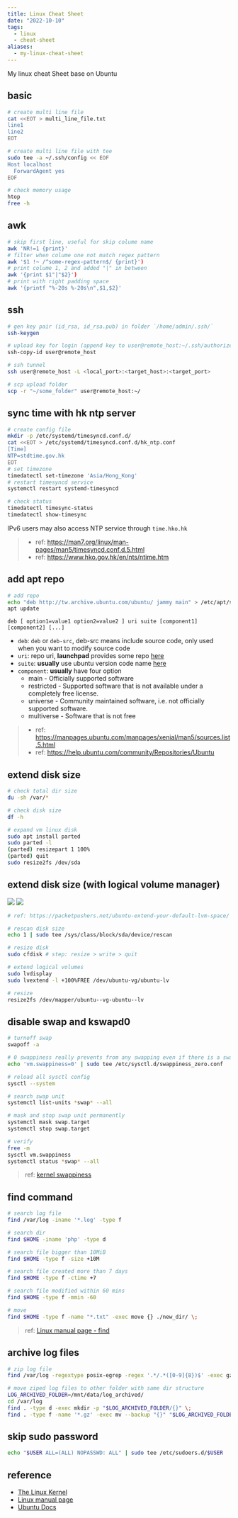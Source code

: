 ```yaml
---
title: Linux Cheat Sheet
date: "2022-10-10"
tags:
  - linux
  - cheat-sheet
aliases:
  - my-linux-cheat-sheet
---
```


My linux cheat Sheet base on Ubuntu

<!--more-->

## basic

```bash
# create multi line file
cat <<EOT > multi_line_file.txt
line1
line2
EOT

# create multi line file with tee
sudo tee -a ~/.ssh/config << EOF
Host localhost
  ForwardAgent yes
EOF

# check memory usage
htop
free -h
```

## awk

```bash
# skip first line, useful for skip colume name
awk 'NR!=1 {print}'
# filter when colume one not match regex pattern
awk '$1 !~ /^some-regex-pattern$/ {print}')
# print colume 1, 2 and added "|" in between
awk '{print $1"|"$2}')
# print with right padding space
awk '{printf "%-20s %-20s\n",$1,$2}'
```

## ssh

```bash
# gen key pair (id_rsa, id_rsa.pub) in folder `/home/admin/.ssh/`
ssh-keygen

# upload key for login (append key to user@remote_host:~/.ssh/authorized_keys)
ssh-copy-id user@remote_host

# ssh tunnel
ssh user@remote_host -L <local_port>:<target_host>:<target_port>

# scp upload folder
scp -r "~/some_folder" user@remote_host:~/
```

## sync time with hk ntp server

```bash
# create config file
mkdir -p /etc/systemd/timesyncd.conf.d/
cat <<EOT > /etc/systemd/timesyncd.conf.d/hk_ntp.conf
[Time]
NTP=stdtime.gov.hk
EOT
# set timezone
timedatectl set-timezone 'Asia/Hong_Kong'
# restart timesyncd service
systemctl restart systemd-timesyncd

# check status
timedatectl timesync-status
timedatectl show-timesync
```

IPv6 users may also access NTP service through `time.hko.hk`

> - ref: https://man7.org/linux/man-pages/man5/timesyncd.conf.d.5.html
> - ref: https://www.hko.gov.hk/en/nts/ntime.htm

## add apt repo

```bash
# add repo
echo "deb http://tw.archive.ubuntu.com/ubuntu/ jammy main" > /etc/apt/sources.list.d/apt_tw_mirror.list
apt update
```

`deb [ option1=value1 option2=value2 ] uri suite [component1] [component2] [...]`

- `deb`: `deb` or `deb-src`, deb-src means include source code, only used when you want to modify source code
- `uri`: repo uri, **launchpad** provides some repo [here](https://launchpad.net/ubuntu/+archivemirrors)
- `suite`: **usually** use ubuntu version code name [here](https://wiki.ubuntu.com/Releases)
- `component`: **usually** have four option
  - main - Officially supported software
  - restricted - Supported software that is not available under a completely free license.
  - universe - Community maintained software, i.e. not officially supported software.
  - multiverse - Software that is not free

> - ref: https://manpages.ubuntu.com/manpages/xenial/man5/sources.list.5.html
> - ref: https://help.ubuntu.com/community/Repositories/Ubuntu

## extend disk size

```bash
# check total dir size
du -sh /var/*

# check disk size
df -h

# expand vm linux disk
sudo apt install parted
sudo parted -l
(parted) resizepart 1 100%
(parted) quit
sudo resize2fs /dev/sda
```

## extend disk size (with logical volume manager)

![](linux_cheat_sheet_img_1.png)
![](linux_cheat_sheet_img_2.jpg)

```bash
# ref: https://packetpushers.net/ubuntu-extend-your-default-lvm-space/

# rescan disk size
echo 1 | sudo tee /sys/class/block/sda/device/rescan

# resize disk
sudo cfdisk # step: resize > write > quit

# extend logical volumes
sudo lvdisplay
sudo lvextend -l +100%FREE /dev/ubuntu-vg/ubuntu-lv

# resize
resize2fs /dev/mapper/ubuntu--vg-ubuntu--lv
```

## disable swap and kswapd0

```bash
# turnoff swap
swapoff -a

# 0 swappiness really prevents from any swapping even if there is a swap storage available
echo 'vm.swappiness=0' | sudo tee /etc/sysctl.d/swappiness_zero.conf

# reload all sysctl config
sysctl --system

# search swap unit
systemctl list-units *swap* --all

# mask and stop swap unit permanently
systemctl mask swap.target
systemctl stop swap.target

# verify
free -m
sysctl vm.swappiness
systemctl status *swap* --all
```

> ref: [kernel swappiness](https://www.kernel.org/doc/html/latest/admin-guide/cgroup-v1/memory.html?highlight=swappiness#swappiness)

## find command

```bash
# search log file
find /var/log -iname '*.log' -type f

# search dir
find $HOME -iname 'php' -type d

# search file bigger than 10MiB
find $HOME -type f -size +10M

# search file created more than 7 days
find $HOME -type f -ctime +7

# search file modified within 60 mins
find $HOME -type f -mmin -60

# move
find $HOME -type f -name "*.txt" -exec move {} ./new_dir/ \;
```

> ref: [Linux manual page - find](https://man7.org/linux/man-pages/man1/find.1.html)

## archive log files

```bash
# zip log file
find /var/log -regextype posix-egrep -regex '.*/.*([0-9]{8})$' -exec gzip {} \;

# move ziped log files to other folder with same dir structure
LOG_ARCHIVED_FOLDER=/mnt/data/log_archived/
cd /var/log
find . -type d -exec mkdir -p "$LOG_ARCHIVED_FOLDER/{}" \;
find . -type f -name '*.gz' -exec mv --backup "{}" "$LOG_ARCHIVED_FOLDER/{}" \;
```

## skip sudo password

```bash
echo "$USER ALL=(ALL) NOPASSWD: ALL" | sudo tee /etc/sudoers.d/$USER
```

## reference

- [The Linux Kernel](https://www.kernel.org/doc/html/latest/index.html)
- [Linux manual page](https://man7.org/linux/man-pages/)
- [Ubuntu Docs](https://ubuntu.com/server/docs/installation)
